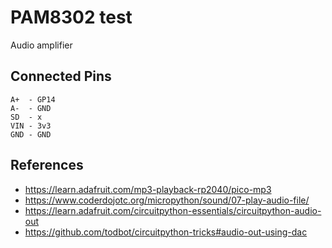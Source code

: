# PAM8302 test

Audio amplifier

## Connected Pins
```
A+  - GP14
A-  - GND
SD  - x
VIN - 3v3
GND - GND
```

## References
* https://learn.adafruit.com/mp3-playback-rp2040/pico-mp3
* https://www.coderdojotc.org/micropython/sound/07-play-audio-file/
* https://learn.adafruit.com/circuitpython-essentials/circuitpython-audio-out
* https://github.com/todbot/circuitpython-tricks#audio-out-using-dac
  